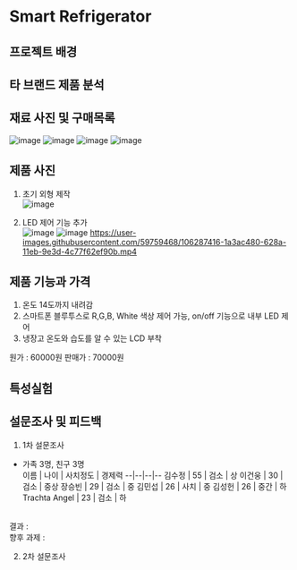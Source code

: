 # Smart Refrigerator

## 프로젝트 배경

## 타 브랜드 제품 분석

## 재료 사진 및 구매목록
![image](https://user-images.githubusercontent.com/59759468/106287118-ca5bfd80-6289-11eb-8a0f-cd786210b31f.png)
![image](https://user-images.githubusercontent.com/59759468/106287194-d8118300-6289-11eb-9c6d-70246378d9f4.png)
![image](https://user-images.githubusercontent.com/59759468/106287215-df389100-6289-11eb-9a28-7cb32d9ffe8c.png)
![image](https://user-images.githubusercontent.com/59759468/106287236-e65f9f00-6289-11eb-96ec-283c5b756aea.png)


## 제품 사진
1. 초기 외형 제작<br>
![image](https://user-images.githubusercontent.com/59759468/106287021-adbfc580-6289-11eb-9b0f-ff97543cdfe0.png)

2. LED 제어 기능 추가<br>
![image](https://user-images.githubusercontent.com/59759468/106286929-8bc64300-6289-11eb-8ebc-46e56d989a85.png)
![image](https://user-images.githubusercontent.com/59759468/106286957-941e7e00-6289-11eb-9ef5-d45cf94e72be.png)
https://user-images.githubusercontent.com/59759468/106287416-1a3ac480-628a-11eb-9e3d-4c77f62ef90b.mp4





## 제품 기능과 가격
1. 온도 14도까지 내려감
2. 스마트폰 블루투스로 R,G,B, White 색상 제어 가능, on/off 기능으로 내부 LED 제어
3. 냉장고 온도와 습도를 알 수 있는 LCD 부착

원가 : 60000원 판매가 : 70000원

## 특성실험



## 설문조사 및 피드백
1. 1차 설문조사
- 가족 3명, 친구 3명<br>
이름 | 나이 | 사치정도 | 경제력 
--|--|--|--
김수정 | 55 | 검소 | 상
이건웅 | 30 | 검소 | 중상
장승빈 | 29 | 검소 | 중
김민섭 | 26 | 사치 | 중
김성헌 | 26 | 중간 | 하
Trachta Angel | 23 | 검소 | 하
<br>
결과 : <br>
향후 과제 : <br>
  
2. 2차 설문조사


  
